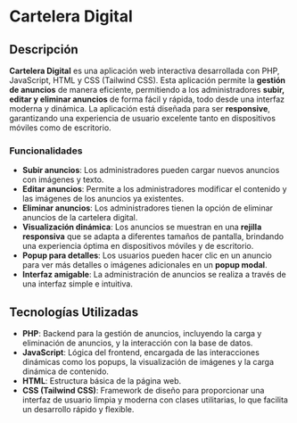 # Cartelera Digital

## Descripción

**Cartelera Digital** es una aplicación web interactiva desarrollada con PHP, JavaScript, HTML y CSS (Tailwind CSS). Esta aplicación permite la **gestión de anuncios** de manera eficiente, permitiendo a los administradores **subir, editar y eliminar anuncios** de forma fácil y rápida, todo desde una interfaz moderna y dinámica. La aplicación está diseñada para ser **responsive**, garantizando una experiencia de usuario excelente tanto en dispositivos móviles como de escritorio.

### Funcionalidades

- **Subir anuncios**: Los administradores pueden cargar nuevos anuncios con imágenes y texto.
- **Editar anuncios**: Permite a los administradores modificar el contenido y las imágenes de los anuncios ya existentes.
- **Eliminar anuncios**: Los administradores tienen la opción de eliminar anuncios de la cartelera digital.
- **Visualización dinámica**: Los anuncios se muestran en una **rejilla responsiva** que se adapta a diferentes tamaños de pantalla, brindando una experiencia óptima en dispositivos móviles y de escritorio.
- **Popup para detalles**: Los usuarios pueden hacer clic en un anuncio para ver más detalles o imágenes adicionales en un **popup modal**.
- **Interfaz amigable**: La administración de anuncios se realiza a través de una interfaz simple e intuitiva.

## Tecnologías Utilizadas

- **PHP**: Backend para la gestión de anuncios, incluyendo la carga y eliminación de anuncios, y la interacción con la base de datos.
- **JavaScript**: Lógica del frontend, encargada de las interacciones dinámicas como los popups, la visualización de imágenes y la carga dinámica de contenido.
- **HTML**: Estructura básica de la página web.
- **CSS (Tailwind CSS)**: Framework de diseño para proporcionar una interfaz de usuario limpia y moderna con clases utilitarias, lo que facilita un desarrollo rápido y flexible.
